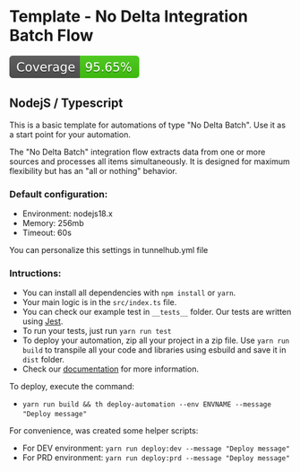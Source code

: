 # Template - No Delta Integration Batch Flow

![Coverage](coverage/badge.svg)

## NodejS / Typescript

This is a basic template for automations of type "No Delta Batch". Use it as a start point for your automation.

The "No Delta Batch" integration flow extracts data from one or more sources and processes all items simultaneously. It
is designed for maximum flexibility but has an "all or nothing" behavior.

### Default configuration:

* Environment: nodejs18.x
* Memory: 256mb
* Timeout: 60s

You can personalize this settings in tunnelhub.yml file

### Intructions:

* You can install all dependencies with `npm install` or `yarn`.
* Your main logic is in the `src/index.ts` file.
* You can check our example test in `__tests__` folder. Our tests are written
  using [Jest](https://www.npmjs.com/package/jest).
* To run your tests, just run `yarn run test`
* To deploy your automation, zip all your project in a zip file. Use `yarn run build` to transpile all your code and
  libraries using esbuild and save it in `dist` folder.
* Check our [documentation](https://docs.tunnelhub.io) for more information.

To deploy, execute the command:

* `yarn run build && th deploy-automation --env ENVNAME --message "Deploy message"`

For convenience, was created some helper scripts:

* For DEV environment: `yarn run deploy:dev --message "Deploy message"`
* For PRD environment: `yarn run deploy:prd --message "Deploy message"`